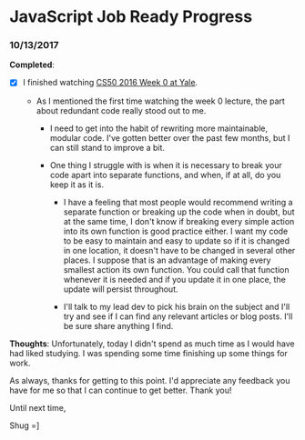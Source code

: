 # JavaScript Job Ready Progress

### 10/13/2017

**Completed**:

- [X] I finished watching [CS50 2016 Week 0 at Yale](https://www.youtube.com/watch?v=z6qATR0VLnk).

  - As I mentioned the first time watching the week 0 lecture, the part about redundant code really stood out to me.

    - I need to get into the habit of rewriting more maintainable, modular code. I've gotten better over the past few months, but I can still stand to improve a bit.

    - One thing I struggle with is when it is necessary to break your code apart into separate functions, and when, if at all, do you keep it as it is.

      -  I have a feeling that most people would recommend writing a separate function or breaking up the code when in doubt, but at the same time, I don't know if breaking every simple action into its own function is good practice either. I want my code to be easy to maintain and easy to update so if it is changed in one location, it doesn't have to be changed in several other places. I suppose that is an advantage of making every smallest action its own function. You could call that function whenever it is needed and if you update it in one place, the update will persist throughout.

      - I'll talk to my lead dev to pick his brain on the subject and I'll try and see if I can find any relevant articles or blog posts. I'll be sure share anything I find.

**Thoughts**: Unfortunately, today I didn't spend as much time as I would have had liked studying. I was spending some time finishing up some things for work.

As always, thanks for getting to this point. I'd appreciate any feedback you have for me so that I can continue to get better. Thank you!

Until next time,

Shug =]
